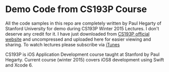 Demo Code from CS193P Course
=============

All the code samples in this repo are completely written by Paul Hegarty of Stanford University for demo during CS193P Winter 2015 Lectures. I don't deserve any credit for it. I have just downloaded from [CS193P official website](http://web.stanford.edu/class/cs193p/cgi-bin/drupal/) and uncompressed and uploaded here for easier viewing and sharing. To watch lectures please subscribe via [iTunes](https://itunes.apple.com/us/course/developing-ios-8-apps-swift/id961180099)

CS193P is iOS Application Development course taught at Stanford by Paul Hegarty. Current course (winter 2015) covers iOS8 development using Swift and Xcode 6.